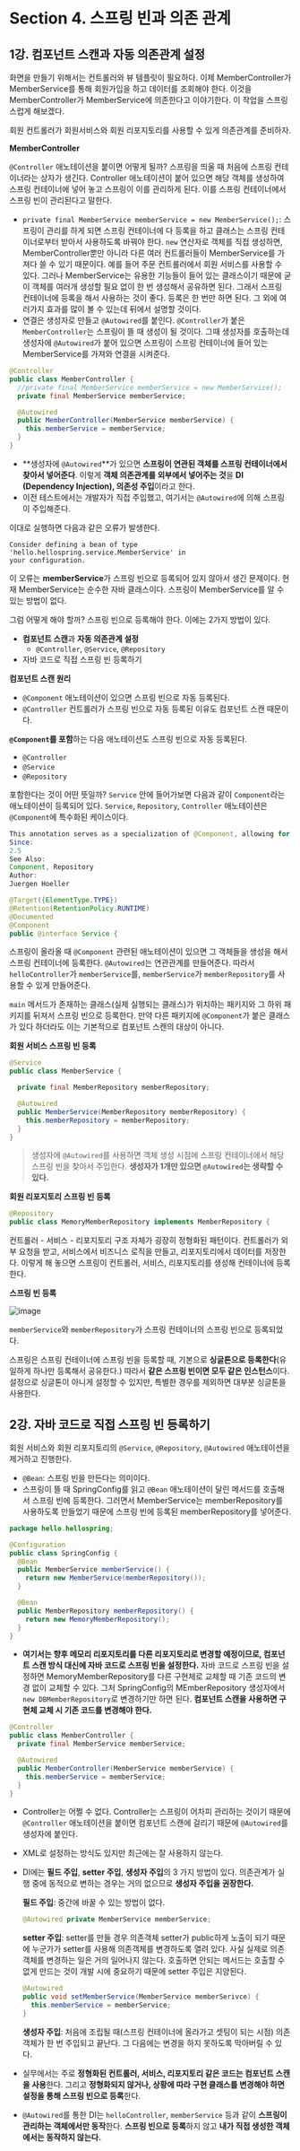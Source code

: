 # Section 4. 스프링 빈과 의존 관계

## 1강. 컴포넌트 스캔과 자동 의존관계 설정

화면을 만들기 위해서는 컨트롤러와 뷰 템플릿이 필요하다. 이제 MemberController가 MemberService를 통해 회원가입을 하고 데이터를 조회해야 한다. 이것을 MemberController가 MemberService에 의존한다고 이야기한다. 이 작업을 스프링 스럽게 해보겠다.

회원 컨트롤러가 회원서비스와 회원 리포지토리를 사용할 수 있게 의존관계를 준비하자.

**MemberController**

`@Controller` 애노테이션을 붙이면 어떻게 될까? 스프링을 띄울 때 처음에 스프링 컨테이너라는 상자가 생긴다. Controller 애노테이션이 붙어 있으면 해당 객체를 생성하여 스프링 컨테이너에 넣어 놓고 스프링이 이를 관리하게 된다. 이를 스프링 컨테이너에서 스프링 빈이 관리된다고 말한다. 

- `private final MemberService memberService = new MemberService();`: 스프링이 관리를 하게 되면 스프링 컨테이너에 다 등록을 하고 클래스는 스프링 컨테이너로부터 받아서 사용하도록 바꿔야 한다. `new` 연산자로 객체를 직접 생성하면, MemberController뿐만 아니라 다른 여러 컨트롤러들이 MemberService를 가져다 쓸 수 있기 때문이다. 예를 들어 주문 컨트롤러에서 회원 서비스를 사용할 수 있다. 그러나 MemberService는 유용한 기능들이 들어 있는 클래스이기 때문에 굳이 객체를 여러개 생성할 필요 없이 한 번 생성해서 공유하면 된다. 그래서 스프링 컨테이너에 등록을 해서 사용하는 것이 좋다. 등록은 한 번만 하면 된다. 그 외에 여러가지 효과를 많이 볼 수 있는데 뒤에서 설명할 것이다. 
- 연결은 생성자로 만들고 `@Autowired`를 붙인다. `@Controller`가 붙은 `MemberController`는 스프링이 뜰 때 생성이 될 것이다. 그때 생성자를 호출하는데 생성자에 `@Autowired`가 붙어 있으면 스프링이 스프링 컨테이너에 들어 있는 MemberService를 가져와 연결을 시켜준다. 

```java
@Controller
public class MemberController {
  //private final MemberService memberService = new MemberService();
  private final MemberService memberService;

  @Autowired
  public MemberController(MemberService memberService) {
    this.memberService = memberService;
  }
}
```

- **생성자에 `@Autowired`**가 있으면 **스프링이 연관된 객체를 스프링 컨테이너에서 찾아서 넣어준다**. 이렇게 **객체 의존관계를 외부에서 넣어주는 것**을 **DI (Dependency Injection), 의존성 주입**이라고 한다. 
- 이전 테스트에서는 개발자가 직접 주입했고, 여기서는 `@Autowired`에 의해 스프링이 주입해준다.

이대로 실행하면 다음과 같은 오류가 발생한다.

```
Consider defining a bean of type 'hello.hellospring.service.MemberService' in
your configuration.
```

이 오류는 **memberService**가 스프링 빈으로 등록되어 있지 않아서 생긴 문제이다. 현재 MemberService는 순수한 자바 클래스이다. 스프링이 MemberService를 알 수 있는 방법이 없다. 

그럼 어떻게 해야 할까?  스프링 빈으로 등록해야 한다. 이에는 2가지 방법이 있다.

- **컴포넌트 스캔**과 **자동 의존관계 설정**
  - `@Controller`, `@Service`, `@Repository`
- 자바 코드로 직접 스프링 빈 등록하기

**컴포넌트 스캔 원리**

- `@Component` 애노테이션이 있으면 스프링 빈으로 자동 등록된다. 
- `@Controller` 컨트롤러가 스프링 빈으로 자동 등록된 이유도 컴포넌트 스캔 때문이다.

**`@Component`를 포함**하는 다음 애노테이션도 스프링 빈으로 자동 등록된다.

- `@Controller`
- `@Service`
- `@Repository`

포함한다는 것이 어떤 뜻일까? `Service` 안에 들어가보면 다음과 같이 `Component`라는 애노테이션이 등록되어 있다. `Service`, `Repository`, `Controller` 애노테이션은 `@Component`에 특수화된 케이스이다. 

```java
This annotation serves as a specialization of @Component, allowing for implementation classes to be autodetected through classpath scanning.
Since:
2.5
See Also:
Component, Repository
Author:
Juergen Hoeller

@Target({ElementType.TYPE})
@Retention(RetentionPolicy.RUNTIME)
@Documented
@Component
public @interface Service {
```

스프링이 올라올 때 `@Component` 관련된 애노테이션이 있으면 그 객체들을 생성을 해서 스프링 컨테이너에 등록한다. `@Autowired`는 연관관계를 만들어준다. 따라서 `helloController`가 `memberService`를, `memberService`가 `memberRepository`를 사용할 수 있게 만들어준다. 

`main` 메서드가 존재하는 클래스(실제 실행되는 클래스)가 위치하는 패키지와 그 하위 패키지를 뒤져서 스프링 빈으로 등록한다. 만약 다른 패키지에 `@Component`가 붙은 클래스가 있다 하더라도 이는 기본적으로 컴포넌트 스캔의 대상이 아니다. 

**회원 서비스 스프링 빈 등록**

```java
@Service
public class MemberService {

  private final MemberRepository memberRepository;

  @Autowired
  public MemberService(MemberRepository memberRepository) {
    this.memberRepository = memberRepository;
  }
}
```

> 생성자에 `@Autowired`를 사용하면 객체 생성 시점에 스프링 컨테이너에서 해당 스프링 빈을 찾아서 주입한다. **생성자가 1개만 있으면 `@Autowired`는 생략할 수 있다.** 

**회원 리포지토리 스프링 빈 등록**

```java
@Repository
public class MemoryMemberRepository implements MemberRepository {
```

컨트롤러 - 서비스 - 리포지토리 구조 자체가 굉장히 정형화된 패턴이다. 컨트롤러가 외부 요청을 받고, 서비스에서 비즈니스 로직을 만들고, 리포지토리에서 데이터를 저장한다. 이렇게 해 놓으면 스프링이 컨트롤러, 서비스, 리포지토리를 생성해 컨테이너에 등록한다. 

**스프링 빈 등록**

![image](https://user-images.githubusercontent.com/50407047/104813933-890e2b80-584f-11eb-852a-96f69e5e234e.png)

`memberService`와 `memberRepository`가 스프링 컨테이너의 스프링 빈으로 등록되었다.

스프링은 스프링 컨테이너에 스프링 빈을 등록할 때, 기본으로 **싱글톤으로 등록한다**(유일하게 하나만 등록해서 공유한다.) 따라서 **같은 스프링 빈이면 모두 같은 인스턴스**이다. 설정으로 싱글톤이 아니게 설정할 수 있지만, 특별한 경우를 제외하면 대부분 싱글톤을 사용한다.

## 2강. 자바 코드로 직접 스프링 빈 등록하기

회원 서비스와 회원 리포지토리의 `@Service`, `@Repository`, `@Autowired` 애노테이션을 제거하고 진행한다. 

- `@Bean`: 스프링 빈을 만든다는 의미이다. 
- 스프링이 뜰 때 SpringConfig를 읽고 `@Bean` 애노테이션이 달린 메서드를 호출해서 스프링 빈에 등록한다. 그러면서 MemberService는 memberRepository를 사용하도록 만들었기 때문에 스프링 빈에 등록된 memberRepository를 넣어준다. 

```java
package hello.hellospring;

@Configuration
public class SpringConfig {
  @Bean
  public MemberService memberService() {
    return new MemberService(memberRepository());
  }

  @Bean
  public MemberRepository memberRepository() {
    return new MemoryMemberRepository();
  }
}
```

- **여기서는 향후 메모리 리포지토리를 다른 리포지토리로 변경할 예정이므로, 컴포넌트 스캔 방식 대신에 자바 코드로 스프링 빈을 설정한다.** 자바 코드로 스프링 빈을 설정하면 MemoryMemberRepository를 다른 구현체로 교체할 때 기존 코드의 변경 없이 교체할 수 있다. 그처 SpringConfig의 MEmberRepository 생성자에서 `new DBMemberRepository`로 변경하기만 하면 된다. **컴포넌트 스캔을 사용하면 구현체 교체 시 기존 코드를 변경해야 한다.**

```java
@Controller
public class MemberController {
  private final MemberService memberService;

  @Autowired
  public MemberController(MemberService memberService) {
    this.memberService = memberService;
  }
}
```

- Controller는 어쩔 수 없다. Controller는 스프링이 어차피 관리하는 것이기 때문에 `@Controller` 애노테이션을 붙이면 컴포넌트 스캔에 걸리기 때문에 `@Autowired`를 생성자에 붙인다.

- XML로 설정하는 방식도 있지만 최근에는 잘 사용하지 않는다.

- DI에는 **필드 주입**, **setter 주입**, **생성자 주입**의 3 가지 방법이 있다. 의존관계가 실행 중에 동적으로 변하는 경우는 거의 없으므로 **생성자 주입을 권장한다.**

  **필드 주입**: 중간에 바꿀 수 있는 방법이 없다.

  ```java
  @Autowired private MemberService memberService;
  ```

  **setter 주입**: setter를 만들 경우 의존객체 setter가 public하게 노출이 되기 때문에 누군가가 setter를 사용해 의존객체를 변경하도록 열려 있다. 사실 실제로 의존객체를 변경하는 일은 거의 일어나지 않는다. 호출하면 안되는 메서드는 호출할 수 없게 만드는 것이 개발 시에 중요하기 때문에 setter 주입은 지양된다.

  ```java
  @Autowired
  public void setMemberService(MemberService memberSerivce) {
    this.memberService = memberService;
  }
  ```

  **생성자 주입**: 처음에 조립될 때(스프링 컨테이너에 올라가고 셋팅이 되는 시점) 의존객체가 한 번 주입되고 끝난다. 그 다음에는 변경을 하지 못하도록 막아버릴 수 있다. 

- 실무에서는 주로 **정형화된 컨트롤러, 서비스, 리포지토리 같은 코드는 컴포넌트 스캔을 사용**한다. 그리고 **정형화되지 않거나, 상황에 따라 구현 클래스를 변경해야 하면 설정을 통해 스프링 빈으로 등록**한다.

- `@Autowired`를 통한 DI는 `helloController`, `memberService` 등과 같이 **스프링이 관리하는 객체에서만 동작**한다. **스프링 빈으로 등록**하지 않고 **내가 직접 생성한 객체에서는 동작하지 않는다.**

